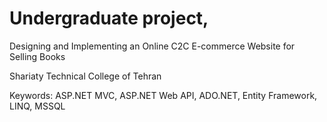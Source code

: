 # Undergraduate project, 
Designing and Implementing an Online C2C E-commerce Website for Selling Books 

Shariaty Technical College of Tehran 

Keywords: ASP.NET MVC, ASP.NET Web API, ADO.NET, Entity Framework, LINQ, MSSQL
